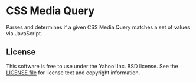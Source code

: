 CSS Media Query
===============

Parses and determines if a given CSS Media Query matches a set of values via
JavaScript.


License
-------

This software is free to use under the Yahoo! Inc. BSD license.
See the [LICENSE file][] for license text and copyright information.


[LICENSE file]: https://github.com/ericf/css-mediaquery/blob/master/LICENSE
